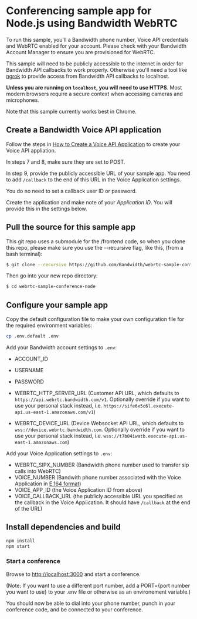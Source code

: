 # Conferencing sample app for Node.js using Bandwidth WebRTC

To run this sample, you'll a Bandwidth phone number, Voice API credentials and WebRTC enabled for your account. Please check with your Bandwidth Account Manager to ensure you are provisioned for WebRTC.

This sample will need to be publicly accessible to the internet in order for Bandwidth API callbacks to work properly. Otherwise you'll need a tool like [ngrok](https://ngrok.com) to provide access from Bandwidth API callbacks to localhost.

**Unless you are running on `localhost`, you will need to use HTTPS**. Most modern browsers require a secure context when accessing cameras and microphones.

Note that this sample currently works best in Chrome.

## Create a Bandwidth Voice API application

Follow the steps in [How to Create a Voice API Application](https://support.bandwidth.com/hc/en-us/articles/360035060934-How-to-Create-a-Voice-API-Application-V2) to create your Voice API appliation.

In steps 7 and 8, make sure they are set to POST.

In step 9, provide the publicly accessible URL of your sample app. You need to add `/callback` to the end of this URL in the Voice Application settings.

You do no need to set a callback user ID or password. 

Create the application and make note of your _Application ID_. You will provide this in the settings below.

## Pull the source for this sample app

This git repo uses a submodule for the /frontend code, so when you clone this repo, please make sure you use the --recursive flag, like this, (from a bash terminal):
```bash
$ git clone --recursive https://github.com/Bandwidth/webrtc-sample-conference-node.git  
```

Then go into your new repo directory:
```bash
$ cd webrtc-sample-conference-node
```

## Configure your sample app

Copy the default configuration file to make your own configuration file for the required environment variables:
```bash
cp .env.default .env
```

Add your Bandwidth account settings to `.env`:

* ACCOUNT\_ID
* USERNAME
* PASSWORD

* WEBRTC_HTTP_SERVER_URL (Customer API URL, which defaults to `https://api.webrtc.bandwidth.com/v1`. Optionally override if you want to use your personal stack instead, i.e. `https://sife6x5c6l.execute-api.us-east-1.amazonaws.com/v1`)
* WEBRTC_DEVICE_URL (Device Websocket API URL, which defaults to `wss://device.webrtc.bandwidth.com`. Optionally override if you want to use your personal stack instead, i.e. `wss://t7b04iwatb.execute-api.us-east-1.amazonaws.com`)

Add your Voice Application settings to `.env`:
* WEBRTC\_SIPX\_NUMBER (Bandwidth phone number used to transfer sip calls into WebRTC)
* VOICE\_NUMBER (Bandwith phone number associated with the Voice Application in [E.164 format](https://www.bandwidth.com/glossary/e164/))
* VOICE\_APP\_ID (the Voice Application ID from above)
* VOICE\_CALLBACK\_URL (the publicly accessible URL you specified as the callback in the Voice Application. It should have `/callback` at the end of the URL)

## Install dependencies and build

```bash
npm install
npm start
```

### Start a conference
Browse to [http://localhost:3000](http://localhost:3000) and start a conference.

(Note: If you want to use a different port number, add a PORT={port number you want to use} to your .env file or otherwise as an environement variable.)

You should now be able to dial into your phone number, punch in your conference code, and be connected to your conference.